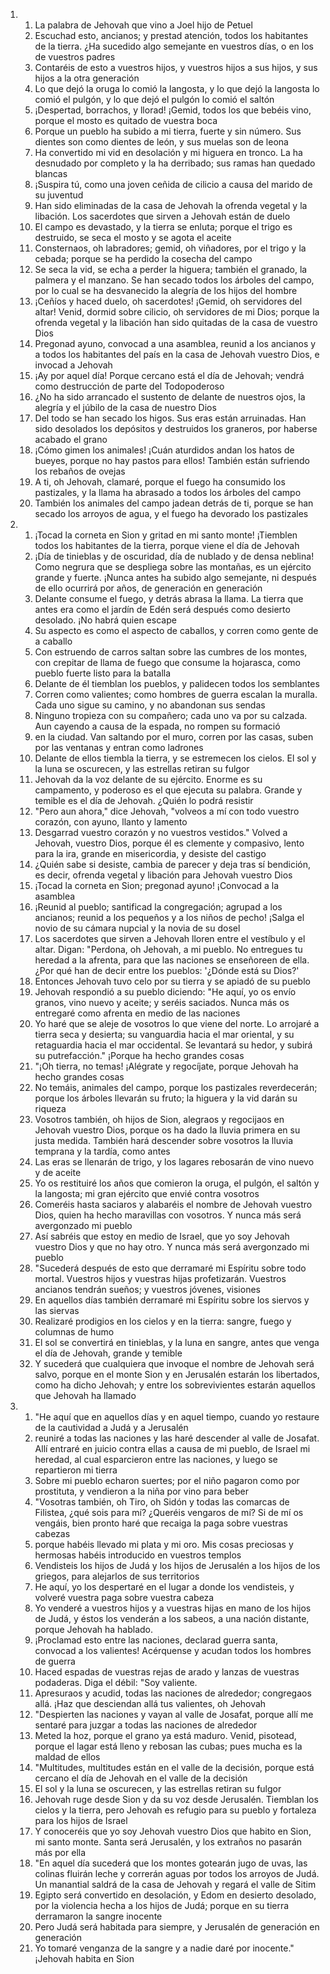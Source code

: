 <ol>
  <li>
    <ol>
      <li>La palabra de Jehovah que vino a Joel hijo de Petuel</li>
      <li>Escuchad esto, ancianos; y prestad atención, todos los habitantes de la tierra. ¿Ha sucedido algo semejante en vuestros días, o en los de vuestros padres</li>
      <li>Contaréis de esto a vuestros hijos, y vuestros hijos a sus hijos, y sus hijos a la otra generación</li>
      <li>Lo que dejó la oruga lo comió la langosta, y lo que dejó la langosta lo comió el pulgón, y lo que dejó el pulgón lo comió el saltón</li>
      <li>¡Despertad, borrachos, y llorad! ¡Gemid, todos los que bebéis vino, porque el mosto es quitado de vuestra boca</li>
      <li>Porque un pueblo ha subido a mi tierra, fuerte y sin número. Sus dientes son como dientes de león, y sus muelas son de leona</li>
      <li>Ha convertido mi vid en desolación y mi higuera en tronco. La ha desnudado por completo y la ha derribado; sus ramas han quedado blancas</li>
      <li>¡Suspira tú, como una joven ceñida de cilicio a causa del marido de su juventud</li>
      <li>Han sido eliminadas de la casa de Jehovah la ofrenda vegetal y la libación. Los sacerdotes que sirven a Jehovah están de duelo</li>
      <li>El campo es devastado, y la tierra se enluta; porque el trigo es destruido, se seca el mosto y se agota el aceite</li>
      <li>Consternaos, oh labradores; gemid, oh viñadores, por el trigo y la cebada; porque se ha perdido la cosecha del campo</li>
      <li>Se seca la vid, se echa a perder la higuera; también el granado, la palmera y el manzano. Se han secado todos los árboles del campo, por lo cual se ha desvanecido la alegría de los hijos del hombre</li>
      <li>¡Ceñíos y haced duelo, oh sacerdotes! ¡Gemid, oh servidores del altar! Venid, dormid sobre cilicio, oh servidores de mi Dios; porque la ofrenda vegetal y la libación han sido quitadas de la casa de vuestro Dios</li>
      <li>Pregonad ayuno, convocad a una asamblea, reunid a los ancianos y a todos los habitantes del país en la casa de Jehovah vuestro Dios, e invocad a Jehovah</li>
      <li>¡Ay por aquel día! Porque cercano está el día de Jehovah; vendrá como destrucción de parte del Todopoderoso</li>
      <li>¿No ha sido arrancado el sustento de delante de nuestros ojos, la alegría y el júbilo de la casa de nuestro Dios</li>
      <li>Del todo se han secado los higos. Sus eras están arruinadas. Han sido desolados los depósitos y destruidos los graneros, por haberse acabado el grano</li>
      <li>¡Cómo gimen los animales! ¡Cuán aturdidos andan los hatos de bueyes, porque no hay pastos para ellos! También están sufriendo los rebaños de ovejas</li>
      <li>A ti, oh Jehovah, clamaré, porque el fuego ha consumido los pastizales, y la llama ha abrasado a todos los árboles del campo</li>
      <li>También los animales del campo jadean detrás de ti, porque se han secado los arroyos de agua, y el fuego ha devorado los pastizales</li>
    </ol>
  </li>
  <li>
    <ol>
      <li>¡Tocad la corneta en Sion y gritad en mi santo monte! ¡Tiemblen todos los habitantes de la tierra, porque viene el día de Jehovah</li>
      <li>¡Día de tinieblas y de oscuridad, día de nublado y de densa neblina! Como negrura que se despliega sobre las montañas, es un ejército grande y fuerte. ¡Nunca antes ha subido algo semejante, ni después de ello ocurrirá por años, de generación en generación</li>
      <li>Delante consume el fuego, y detrás abrasa la llama. La tierra que antes era como el jardín de Edén será después como desierto desolado. ¡No habrá quien escape</li>
      <li>Su aspecto es como el aspecto de caballos, y corren como gente de a caballo</li>
      <li>Con estruendo de carros saltan sobre las cumbres de los montes, con crepitar de llama de fuego que consume la hojarasca, como pueblo fuerte listo para la batalla</li>
      <li>Delante de él tiemblan los pueblos, y palidecen todos los semblantes</li>
      <li>Corren como valientes; como hombres de guerra escalan la muralla. Cada uno sigue su camino, y no abandonan sus sendas</li>
      <li>Ninguno tropieza con su compañero; cada uno va por su calzada. Aun cayendo a causa de la espada, no rompen su formació</li>
      <li>en la ciudad. Van saltando por el muro, corren por las casas, suben por las ventanas y entran como ladrones</li>
      <li>Delante de ellos tiembla la tierra, y se estremecen los cielos. El sol y la luna se oscurecen, y las estrellas retiran su fulgor</li>
      <li>Jehovah da la voz delante de su ejército. Enorme es su campamento, y poderoso es el que ejecuta su palabra. Grande y temible es el día de Jehovah. ¿Quién lo podrá resistir</li>
      <li>"Pero aun ahora," dice Jehovah, "volveos a mí con todo vuestro corazón, con ayuno, llanto y lamento</li>
      <li>Desgarrad vuestro corazón y no vuestros vestidos." Volved a Jehovah, vuestro Dios, porque él es clemente y compasivo, lento para la ira, grande en misericordia, y desiste del castigo</li>
      <li>¿Quién sabe si desiste, cambia de parecer y deja tras sí bendición, es decir, ofrenda vegetal y libación para Jehovah vuestro Dios</li>
      <li>¡Tocad la corneta en Sion; pregonad ayuno! ¡Convocad a la asamblea</li>
      <li>¡Reunid al pueblo; santificad la congregación; agrupad a los ancianos; reunid a los pequeños y a los niños de pecho! ¡Salga el novio de su cámara nupcial y la novia de su dosel</li>
      <li>Los sacerdotes que sirven a Jehovah lloren entre el vestíbulo y el altar. Digan: "Perdona, oh Jehovah, a mi pueblo. No entregues tu heredad a la afrenta, para que las naciones se enseñoreen de ella. ¿Por qué han de decir entre los pueblos: '¿Dónde está su Dios?'</li>
      <li>Entonces Jehovah tuvo celo por su tierra y se apiadó de su pueblo</li>
      <li>Jehovah respondió a su pueblo diciendo: "He aquí, yo os envío granos, vino nuevo y aceite; y seréis saciados. Nunca más os entregaré como afrenta en medio de las naciones</li>
      <li>Yo haré que se aleje de vosotros lo que viene del norte. Lo arrojaré a tierra seca y desierta; su vanguardia hacia el mar oriental, y su retaguardia hacia el mar occidental. Se levantará su hedor, y subirá su putrefacción." ¡Porque ha hecho grandes cosas</li>
      <li>"¡Oh tierra, no temas! ¡Alégrate y regocíjate, porque Jehovah ha hecho grandes cosas</li>
      <li>No temáis, animales del campo, porque los pastizales reverdecerán; porque los árboles llevarán su fruto; la higuera y la vid darán su riqueza</li>
      <li>Vosotros también, oh hijos de Sion, alegraos y regocijaos en Jehovah vuestro Dios, porque os ha dado la lluvia primera en su justa medida. También hará descender sobre vosotros la lluvia temprana y la tardía, como antes</li>
      <li>Las eras se llenarán de trigo, y los lagares rebosarán de vino nuevo y de aceite</li>
      <li>Yo os restituiré los años que comieron la oruga, el pulgón, el saltón y la langosta; mi gran ejército que envié contra vosotros</li>
      <li>Comeréis hasta saciaros y alabaréis el nombre de Jehovah vuestro Dios, quien ha hecho maravillas con vosotros. Y nunca más será avergonzado mi pueblo</li>
      <li>Así sabréis que estoy en medio de Israel, que yo soy Jehovah vuestro Dios y que no hay otro. Y nunca más será avergonzado mi pueblo</li>
      <li>"Sucederá después de esto que derramaré mi Espíritu sobre todo mortal. Vuestros hijos y vuestras hijas profetizarán. Vuestros ancianos tendrán sueños; y vuestros jóvenes, visiones</li>
      <li>En aquellos días también derramaré mi Espíritu sobre los siervos y las siervas</li>
      <li>Realizaré prodigios en los cielos y en la tierra: sangre, fuego y columnas de humo</li>
      <li>El sol se convertirá en tinieblas, y la luna en sangre, antes que venga el día de Jehovah, grande y temible</li>
      <li>Y sucederá que cualquiera que invoque el nombre de Jehovah será salvo, porque en el monte Sion y en Jerusalén estarán los libertados, como ha dicho Jehovah; y entre los sobrevivientes estarán aquellos que Jehovah ha llamado</li>
    </ol>
  </li>
  <li>
    <ol>
      <li>"He aquí que en aquellos días y en aquel tiempo, cuando yo restaure de la cautividad a Judá y a Jerusalén</li>
      <li>reuniré a todas las naciones y las haré descender al valle de Josafat. Allí entraré en juicio contra ellas a causa de mi pueblo, de Israel mi heredad, al cual esparcieron entre las naciones, y luego se repartieron mi tierra</li>
      <li>Sobre mi pueblo echaron suertes; por el niño pagaron como por prostituta, y vendieron a la niña por vino para beber</li>
      <li>"Vosotras también, oh Tiro, oh Sidón y todas las comarcas de Filistea, ¿qué sois para mí? ¿Queréis vengaros de mí? Si de mí os vengáis, bien pronto haré que recaiga la paga sobre vuestras cabezas</li>
      <li>porque habéis llevado mi plata y mi oro. Mis cosas preciosas y hermosas habéis introducido en vuestros templos</li>
      <li>Vendisteis los hijos de Judá y los hijos de Jerusalén a los hijos de los griegos, para alejarlos de sus territorios</li>
      <li>He aquí, yo los despertaré en el lugar a donde los vendisteis, y volveré vuestra paga sobre vuestra cabeza</li>
      <li>Yo venderé a vuestros hijos y a vuestras hijas en mano de los hijos de Judá, y éstos los venderán a los sabeos, a una nación distante, porque Jehovah ha hablado.</li>
      <li>¡Proclamad esto entre las naciones, declarad guerra santa, convocad a los valientes! Acérquense y acudan todos los hombres de guerra</li>
      <li>Haced espadas de vuestras rejas de arado y lanzas de vuestras podaderas. Diga el débil: "Soy valiente.</li>
      <li>Apresuraos y acudid, todas las naciones de alrededor; congregaos allá. ¡Haz que desciendan allá tus valientes, oh Jehovah</li>
      <li>"Despierten las naciones y vayan al valle de Josafat, porque allí me sentaré para juzgar a todas las naciones de alrededor</li>
      <li>Meted la hoz, porque el grano ya está maduro. Venid, pisotead, porque el lagar está lleno y rebosan las cubas; pues mucha es la maldad de ellos</li>
      <li>"Multitudes, multitudes están en el valle de la decisión, porque está cercano el día de Jehovah en el valle de la decisión</li>
      <li>El sol y la luna se oscurecen, y las estrellas retiran su fulgor</li>
      <li>Jehovah ruge desde Sion y da su voz desde Jerusalén. Tiemblan los cielos y la tierra, pero Jehovah es refugio para su pueblo y fortaleza para los hijos de Israel</li>
      <li>Y conoceréis que yo soy Jehovah vuestro Dios que habito en Sion, mi santo monte. Santa será Jerusalén, y los extraños no pasarán más por ella</li>
      <li>"En aquel día sucederá que los montes gotearán jugo de uvas, las colinas fluirán leche y correrán aguas por todos los arroyos de Judá. Un manantial saldrá de la casa de Jehovah y regará el valle de Sitim</li>
      <li>Egipto será convertido en desolación, y Edom en desierto desolado, por la violencia hecha a los hijos de Judá; porque en su tierra derramaron la sangre inocente</li>
      <li>Pero Judá será habitada para siempre, y Jerusalén de generación en generación</li>
      <li>Yo tomaré venganza de la sangre y a nadie daré por inocente." ¡Jehovah habita en Sion</li>
    </ol>
  </li>
</ol>